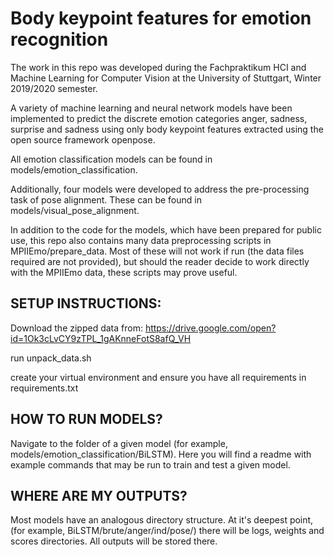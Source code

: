 # Body keypoint features for emotion recognition

The work in this repo was developed during the Fachpraktikum HCI and Machine Learning
for Computer Vision at the University of Stuttgart, Winter 2019/2020 semester.

A variety of machine learning and neural network models have been implemented to
predict the discrete emotion categories anger, sadness, surprise and sadness using
only body keypoint features extracted using the open source framework openpose.

All emotion classification models can be found in models/emotion_classification.

Additionally, four models were developed to address the pre-processing task of pose alignment. These can be found in models/visual_pose_alignment.

In addition to the code for the models, which have been prepared for public use,
this repo also contains many data preprocessing scripts in MPIIEmo/prepare_data.
Most of these will not work if run (the data files required are not provided),
but should the reader decide to work directly with the MPIIEmo data, these scripts
may prove useful.

## SETUP INSTRUCTIONS:

Download the zipped data from:
https://drive.google.com/open?id=1Ok3cLvCY9zTPL_1gAKnneFotS8afQ_VH

run unpack_data.sh

create your virtual environment and ensure you have all requirements in
requirements.txt

## HOW TO RUN MODELS?
Navigate to the folder of a given model (for example, models/emotion_classification/BiLSTM).
Here you will find a readme with example commands that may be run to train and test a given model.

## WHERE ARE MY OUTPUTS?
Most models have an analogous directory structure. At it's deepest point, (for example, BiLSTM/brute/anger/ind/pose/) there will be logs, weights and scores directories. All outputs will be stored there.
